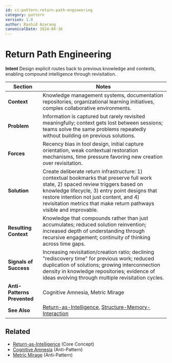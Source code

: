 ```yaml
---
id: ci:pattern.return-path-engineering
category: pattern
version: 1.0
author: Rashid Azarang
canonicalDate: 2024-04-16
---
```


# Return Path Engineering

**Intent** Design explicit routes back to previous knowledge and contexts, enabling compound intelligence through revisitation.

| Section | Notes |
|---------|-------|
| **Context** | Knowledge management systems, documentation repositories, organizational learning initiatives, complex collaborative environments. |
| **Problem** | Information is captured but rarely revisited meaningfully; context gets lost between sessions; teams solve the same problems repeatedly without building on previous solutions. |
| **Forces** | Recency bias in tool design, initial capture orientation, weak contextual restoration mechanisms, time pressure favoring new creation over revisitation. |
| **Solution** | Create deliberate return infrastructure: 1) contextual bookmarks that preserve full work state, 2) spaced review triggers based on knowledge lifecycle, 3) entry point designs that restore intention not just content, and 4) revisitation metrics that make return pathways visible and improvable. |
| **Resulting Context** | Knowledge that compounds rather than just accumulates; reduced solution reinvention; increased depth of understanding through recursive engagement; continuity of thinking across time gaps. |
| **Signals of Success** | Increasing revisitation/creation ratio; declining "rediscovery time" for previous work; reduced duplication of solutions; growing interconnection density in knowledge repositories; evidence of ideas evolving through multiple revisitation cycles. |
| **Anti-Patterns Prevented** | Cognitive Amnesia, Metric Mirage |
| **See Also** | [Return-as-Intelligence](../../core-concepts/return-as-intelligence.md), [Structure-Memory-Interaction](../../core-concepts/structure-memory-interaction.md) |







## Related

- [Return-as-Intelligence](../../core-concepts/return-as-intelligence.md) (Core Concept)
- [Cognitive Amnesia](../anti-patterns/cognitive-amnesia.md) (Anti-Pattern)
- [Metric Mirage](../anti-patterns/metric-mirage.md) (Anti-Pattern)
